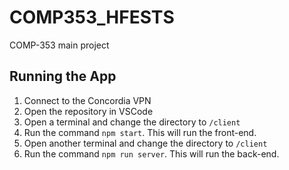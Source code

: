 # COMP353_HFESTS

COMP-353 main project

## Running the App

1. Connect to the Concordia VPN
2. Open the repository in VSCode
3. Open a terminal and change the directory to `/client`
4. Run the command `npm start`. This will run the front-end.
5. Open another terminal and change the directory to `/client`
6. Run the command `npm run server`. This will run the back-end.
